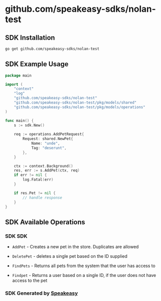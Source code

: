 # github.com/speakeasy-sdks/nolan-test

<!-- Start SDK Installation -->
## SDK Installation

```bash
go get github.com/speakeasy-sdks/nolan-test
```
<!-- End SDK Installation -->

## SDK Example Usage
<!-- Start SDK Example Usage -->
```go
package main

import (
    "context"
    "log"
    "github.com/speakeasy-sdks/nolan-test"
    "github.com/speakeasy-sdks/nolan-test/pkg/models/shared"
    "github.com/speakeasy-sdks/nolan-test/pkg/models/operations"
)

func main() {
    s := sdk.New()
    
    req := operations.AddPetRequest{
        Request: shared.NewPet{
            Name: "unde",
            Tag: "deserunt",
        },
    }

    ctx := context.Background()
    res, err := s.AddPet(ctx, req)
    if err != nil {
        log.Fatal(err)
    }

    if res.Pet != nil {
        // handle response
    }
}
```
<!-- End SDK Example Usage -->

<!-- Start SDK Available Operations -->
## SDK Available Operations

### SDK SDK

* `AddPet` - Creates a new pet in the store. Duplicates are allowed
* `DeletePet` - deletes a single pet based on the ID supplied
* `FindPets` - Returns all pets from the system that the user has access to

* `Findpet` - Returns a user based on a single ID, if the user does not have access to the pet
<!-- End SDK Available Operations -->

### SDK Generated by [Speakeasy](https://docs.speakeasyapi.dev/docs/using-speakeasy/client-sdks)
